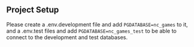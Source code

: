 ## Project Setup

Please create a .env.development file and add `PGDATABASE=nc_games` to it, and a .env.test files and add `PGDATABASE=nc_games_test` to be able to connect to the development and test databases.
